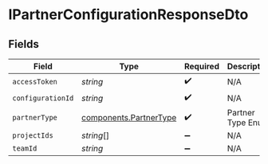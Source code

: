 # IPartnerConfigurationResponseDto


## Fields

| Field                                                            | Type                                                             | Required                                                         | Description                                                      |
| ---------------------------------------------------------------- | ---------------------------------------------------------------- | ---------------------------------------------------------------- | ---------------------------------------------------------------- |
| `accessToken`                                                    | *string*                                                         | :heavy_check_mark:                                               | N/A                                                              |
| `configurationId`                                                | *string*                                                         | :heavy_check_mark:                                               | N/A                                                              |
| `partnerType`                                                    | [components.PartnerType](../../models/components/partnertype.md) | :heavy_check_mark:                                               | Partner Type Enum                                                |
| `projectIds`                                                     | *string*[]                                                       | :heavy_minus_sign:                                               | N/A                                                              |
| `teamId`                                                         | *string*                                                         | :heavy_minus_sign:                                               | N/A                                                              |